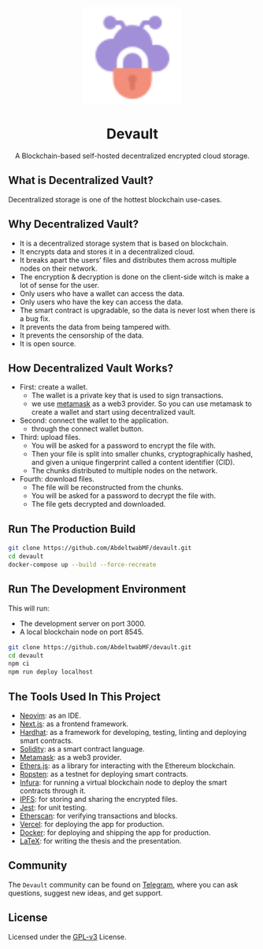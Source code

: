 <div align="center">
<img src="/public/devault.png" width="200px" height="200px" />
</div>
<h1 align="center">Devault</h1>
<p align="center">A Blockchain-based self-hosted decentralized encrypted cloud storage.</p>

## What is Decentralized Vault?
Decentralized storage is one of the hottest blockchain use-cases.

## Why Decentralized Vault?
- It is a decentralized storage system that is based on blockchain.
- It encrypts data and stores it in a decentralized cloud.
- It breaks apart the users’ files and distributes them across multiple nodes on their network.
- The encryption & decryption is done on the client-side witch is make a lot of sense for the user.
- Only users who have a wallet can access the data.
- Only users who have the key can access the data.
- The smart contract is upgradable, so the data is never lost when there is a bug fix.
- It prevents the data from being tampered with.
- It prevents the censorship of the data.
- It is open source.

## How Decentralized Vault Works?
- First: create a wallet.
	- The wallet is a private key that is used to sign transactions.
	- we use [metamask](https://metamask.io/) as a web3 provider. So you can use metamask to create a wallet and start using decentralized vault.
- Second: connect the wallet to the application.
  - through the connect wallet button.
- Third: upload files.
	- You will be asked for a password to encrypt the file with.
	- Then your file is split into smaller chunks, cryptographically hashed, and given a unique fingerprint called a content identifier (CID).
	- The chunks distributed to multiple nodes on the network.
- Fourth: download files.
	- The file will be reconstructed from the chunks.
	- You will be asked for a password to decrypt the file with.
	- The file gets decrypted and downloaded.

## Run The Production Build

```bash
git clone https://github.com/AbdeltwabMF/devault.git
cd devault
docker-compose up --build --force-recreate
```

## Run The Development Environment

This will run:
- The development server on port 3000.
- A local blockchain node on port 8545.

```bash
git clone https://github.com/AbdeltwabMF/devault.git
cd devault
npm ci
npm run deploy localhost
```

## The Tools Used In This Project

- [Neovim](https://neovim.io/): as an IDE.
- [Next.js](https://nextjs.org/): as a frontend framework.
- [Hardhat](https://hardhat.io): as a framework for developing, testing, linting and deploying smart contracts.
- [Solidity](https://docs.soliditylang.org/): as a smart contract language.
- [Metamask](https://metamask.io/): as a web3 provider.
- [Ethers.js](https://docs.ethers.io/): as a library for interacting with the Ethereum blockchain.
- [Ropsten](https://ropsten.etherscan.io/): as a testnet for deploying smart contracts.
- [Infura](https://infura.io/): for running a virtual blockchain node to deploy the smart contracts through it.
- [IPFS](https://ipfs.io/): for storing and sharing the encrypted files.
- [Jest](https://jestjs.io/): for unit testing.
- [Etherscan](https://etherscan.io/): for verifying transactions and blocks.
- [Vercel](https://vercel.com/): for deploying the app for production.
- [Docker](https://www.docker.com/): for deploying and shipping the app for production.
- [LaTeX](https://www.latex-project.org/): for writing the thesis and the presentation.

## Community

The `Devault` community can be found on [Telegram](https://t.me/+OeH3hX00HqxmZDc8), where you can ask questions, suggest new ideas, and get support.

## License
Licensed under the [GPL-v3](LICENSE) License.
